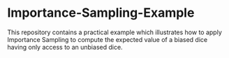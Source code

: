 # Importance-Sampling-Example

This repository contains a practical example which illustrates how to apply Importance Sampling to compute the expected value of a biased dice having only access to an unbiased dice.

